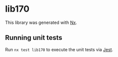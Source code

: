 # lib170

This library was generated with [Nx](https://nx.dev).


## Running unit tests

Run `nx test lib170` to execute the unit tests via [Jest](https://jestjs.io).


